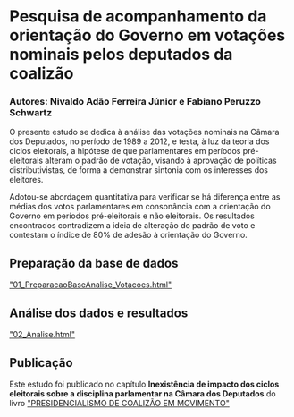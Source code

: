 # Pesquisa de acompanhamento da orientação do Governo em votações nominais pelos deputados da coalizão

### Autores: Nivaldo Adão Ferreira Júnior e Fabiano Peruzzo Schwartz

O presente estudo se dedica à análise das votações nominais na Câmara dos Deputados, no período de 1989 a 2012, e testa, à luz da teoria dos ciclos eleitorais, a hipótese de que parlamentares em períodos pré-eleitorais alteram o padrão de votação, visando à aprovação de políticas distributivistas, de forma a demonstrar sintonia com os interesses dos eleitores.

Adotou-se abordagem quantitativa para verificar se há diferença entre as médias dos votos parlamentares em consonância com a orientação do Governo em períodos pré-eleitorais e não eleitorais. Os resultados encontrados contradizem a ideia de alteração do padrão de voto e contestam o índice de 80% de adesão à orientação do Governo.

## Preparação da base de dados

["01_PreparacaoBaseAnalise_Votacoes.html"](http://htmlpreview.github.com/?https://github.com/Cefor/fidelidadedabase/blob/master/01_PreparacaoBaseAnalise_Votacoes.html)

## Análise dos dados e resultados

["02_Analise.html"](http://htmlpreview.github.com/?https://github.com/Cefor/fidelidadedabase/blob/master/02_Analise.html)

## Publicação 

Este estudo foi publicado no capítulo **Inexistência de impacto dos
ciclos eleitorais sobre a disciplina
parlamentar na Câmara dos Deputados** do livro ["PRESIDENCIALISMO DE COALIZÃO EM MOVIMENTO"](http://bd.camara.gov.br/bd/handle/bdcamara/38299)
